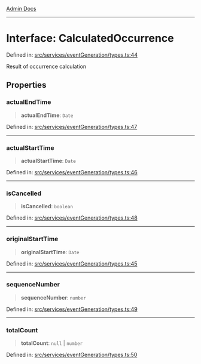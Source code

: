 [Admin Docs](/)

***

# Interface: CalculatedOccurrence

Defined in: [src/services/eventGeneration/types.ts:44](https://github.com/Sourya07/talawa-api/blob/3df16fa5fb47e8947dc575f048aef648ae9ebcf8/src/services/eventGeneration/types.ts#L44)

Result of occurrence calculation

## Properties

### actualEndTime

> **actualEndTime**: `Date`

Defined in: [src/services/eventGeneration/types.ts:47](https://github.com/Sourya07/talawa-api/blob/3df16fa5fb47e8947dc575f048aef648ae9ebcf8/src/services/eventGeneration/types.ts#L47)

***

### actualStartTime

> **actualStartTime**: `Date`

Defined in: [src/services/eventGeneration/types.ts:46](https://github.com/Sourya07/talawa-api/blob/3df16fa5fb47e8947dc575f048aef648ae9ebcf8/src/services/eventGeneration/types.ts#L46)

***

### isCancelled

> **isCancelled**: `boolean`

Defined in: [src/services/eventGeneration/types.ts:48](https://github.com/Sourya07/talawa-api/blob/3df16fa5fb47e8947dc575f048aef648ae9ebcf8/src/services/eventGeneration/types.ts#L48)

***

### originalStartTime

> **originalStartTime**: `Date`

Defined in: [src/services/eventGeneration/types.ts:45](https://github.com/Sourya07/talawa-api/blob/3df16fa5fb47e8947dc575f048aef648ae9ebcf8/src/services/eventGeneration/types.ts#L45)

***

### sequenceNumber

> **sequenceNumber**: `number`

Defined in: [src/services/eventGeneration/types.ts:49](https://github.com/Sourya07/talawa-api/blob/3df16fa5fb47e8947dc575f048aef648ae9ebcf8/src/services/eventGeneration/types.ts#L49)

***

### totalCount

> **totalCount**: `null` \| `number`

Defined in: [src/services/eventGeneration/types.ts:50](https://github.com/Sourya07/talawa-api/blob/3df16fa5fb47e8947dc575f048aef648ae9ebcf8/src/services/eventGeneration/types.ts#L50)
